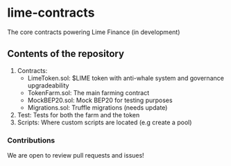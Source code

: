 # lime-contracts

The core contracts powering Lime Finance (in development)

## Contents of the repository

1. Contracts:
   -  LimeToken.sol: $LIME token with anti-whale system and governance upgradeability
   -  TokenFarm.sol: The main farming contract
   -  MockBEP20.sol: Mock BEP20 for testing purposes
   -  Migrations.sol: Truffle migrations
   (needs update)
2. Test: Tests for both the farm and the token
3. Scripts: Where custom scripts are located (e.g create a pool)

### Contributions

We are open to review pull requests and issues!
